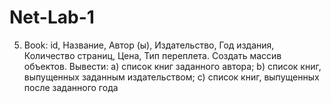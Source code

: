 # Net-Lab-1
5. Book: id, Название, Автор (ы), Издательство, Год издания, Количество страниц, Цена, Тип переплета.
Создать массив объектов. Вывести:
         a) список книг заданного автора;
         b) список книг, выпущенных заданным издательством;
         c) список книг, выпущенных после заданного года
